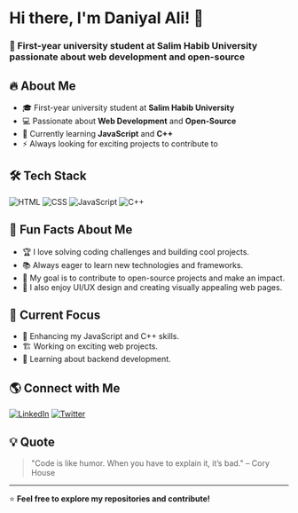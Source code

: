 # Hi there, I'm Daniyal Ali! 👋

### 🚀 First-year university student at Salim Habib University passionate about web development and open-source

## 🔥 About Me
- 🎓 First-year university student at **Salim Habib University**
- 💻 Passionate about **Web Development** and **Open-Source**
- 🌱 Currently learning **JavaScript** and **C++**
- ⚡ Always looking for exciting projects to contribute to

## 🛠️ Tech Stack

![HTML](https://img.shields.io/badge/HTML5-%23E34F26.svg?style=for-the-badge&logo=html5&logoColor=white)
![CSS](https://img.shields.io/badge/CSS3-%231572B6.svg?style=for-the-badge&logo=css3&logoColor=white)
![JavaScript](https://img.shields.io/badge/JavaScript-%23F7DF1E.svg?style=for-the-badge&logo=javascript&logoColor=black)
![C++](https://img.shields.io/badge/C%2B%2B-%2300599C.svg?style=for-the-badge&logo=c%2B%2B&logoColor=white)

## 🌟 Fun Facts About Me
- 🏆 I love solving coding challenges and building cool projects.
- 📚 Always eager to learn new technologies and frameworks.
- 🎯 My goal is to contribute to open-source projects and make an impact.
- 🎨 I also enjoy UI/UX design and creating visually appealing web pages.

## 🎯 Current Focus
- 🚀 Enhancing my JavaScript and C++ skills.
- 🏗️ Working on exciting web projects.
- 📖 Learning about backend development.

## 🌎 Connect with Me
[![LinkedIn](https://img.shields.io/badge/LinkedIn-0A66C2?style=for-the-badge&logo=linkedin&logoColor=white)](https://linkedin.com/in/your-linkedin-profile)
[![Twitter](https://img.shields.io/badge/Twitter-1DA1F2?style=for-the-badge&logo=twitter&logoColor=white)](https://twitter.com/your-twitter-handle)

## 💡 Quote
> "Code is like humor. When you have to explain it, it’s bad." – Cory House

---
⭐️ **Feel free to explore my repositories and contribute!**
